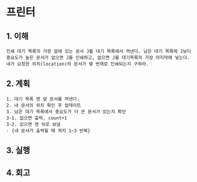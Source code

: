 # 프린터

## 1. 이해
    인쇄 대기 목록의 가장 앞에 있는 문서 J를 대기 목록에서 꺼낸다. 남은 대기 목록에 J보다 중요도가 높은 문서가 없으면 J를 인쇄하고, 없으면 J를 대기목록의 가장 마지막에 넣는다. 내가 요청한 위치(location)의 문서가 몇 번재로 인쇄되는지 구하라.

## 2. 계획
    1. 대기 목록 맨 앞 문서를 꺼낸다.
    2. 내 문서의 위치 확인 후 업데이트
    3. 남은 대기 목록에서 중요도가 더 큰 문서가 있는지 확인
    3-1. 없으면 출력, count+1
    3-2. 있으면 맨 뒤로 보냄
    - {내 문서가 출력될 때 까지 1~3 반복}

## 3. 실행

## 4. 회고
    